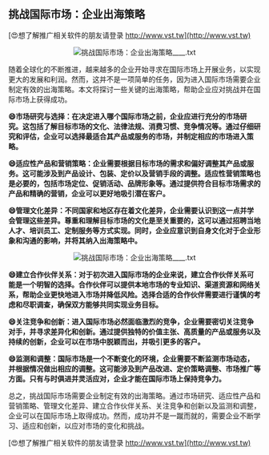 ## **挑战国际市场：企业出海策略**

[😍想了解推广相关软件的朋友请登录 http://www.vst.tw](http://www.vst.tw)

 <center><img src="https://vst.tw/MP4/tuiguang/png/1.png" alt="挑战国际市场：企业出海策略____.txt"></center>

随着全球化的不断推进，越来越多的企业开始寻求在国际市场上开展业务，以实现更大的发展和利润。然而，这并不是一项简单的任务，因为进入国际市场需要企业制定有效的出海策略。本文将探讨一些关键的出海策略，帮助企业应对挑战并在国际市场上获得成功。

**😄市场研究与选择：在决定进入哪个国际市场之前，企业应进行充分的市场研究。这包括了解目标市场的文化、法律法规、消费习惯、竞争情况等。通过仔细研究和评估，企业可以选择最适合其产品或服务的市场，并制定相应的市场进入策略。**

**😄适应性产品和营销策略：企业需要根据目标市场的需求和偏好调整其产品或服务。这可能涉及到产品设计、包装、定价以及营销手段的调整。适应性营销策略也是必要的，包括市场定位、促销活动、品牌形象等。通过提供符合目标市场需求的产品和精确的营销，企业可以更好地吸引潜在客户。**

**😄管理文化差异：不同国家和地区存在着文化差异，企业需要认识到这一点并学会管理这些差异。尊重和理解目标市场的文化是至关重要的，这可以通过招聘当地人才、培训员工、定制服务等方式实现。同时，企业应意识到自身文化对于企业形象和沟通的影响，并将其纳入出海策略中。**

 <center><img src="https://vst.tw/MP4/tuiguang/png/3.png" alt="挑战国际市场：企业出海策略____.txt"></center>

**😄建立合作伙伴关系：对于初次进入国际市场的企业来说，建立合作伙伴关系可能是一个明智的选择。合作伙伴可以提供本地市场的专业知识、渠道资源和网络关系，帮助企业更快地进入市场并降低风险。选择合适的合作伙伴需要进行谨慎的考虑和尽职调查，确保双方能够共同实现业务目标。**

**😄关注竞争和创新：进入国际市场必然面临激烈的竞争，企业需要密切关注竞争对手，并寻求差异化和创新。通过提供独特的价值主张、高质量的产品或服务以及持续的创新，企业可以在市场中脱颖而出，并吸引更多的客户。**

**😄监测和调整：国际市场是一个不断变化的环境，企业需要不断监测市场动态，并根据情况做出相应的调整。这可能涉及到产品改进、定价策略调整、市场推广等方面。只有与时俱进并灵活应对，企业才能在国际市场上保持竞争力。**

总之，挑战国际市场需要企业制定有效的出海策略。通过市场研究、适应性产品和营销策略、管理文化差异、建立合作伙伴关系、关注竞争和创新以及监测和调整，企业可以在国际市场上取得成功。然而，成功并不是一蹴而就的，需要企业不断学习、适应和创新，以应对市场的变化和挑战。

[😍想了解推广相关软件的朋友请登录 http://www.vst.tw](http://www.vst.tw)




